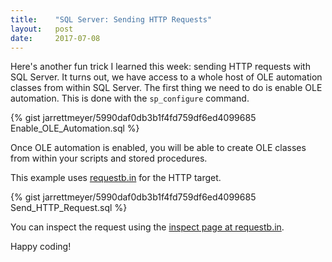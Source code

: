 ```yaml
---
title:    "SQL Server: Sending HTTP Requests"
layout:   post
date:     2017-07-08
---
```


Here's another fun trick I learned this week: sending HTTP requests with SQL Server. It turns out, we have access to a whole host of OLE automation classes from within SQL Server. The first thing we need to do is enable OLE automation. This is done with the `sp_configure` command.

{% gist jarrettmeyer/5990daf0db3b1f4fd759df6ed4099685 Enable_OLE_Automation.sql %}

Once OLE automation is enabled, you will be able to create OLE classes from within your scripts and stored procedures.

This example uses [requestb.in](https://requestb.in/16xdq1p1) for the HTTP target.

{% gist jarrettmeyer/5990daf0db3b1f4fd759df6ed4099685 Send_HTTP_Request.sql %}

You can inspect the request using the [inspect page at requestb.in](https://requestb.in/16xdq1p1?inspect).

Happy coding!
